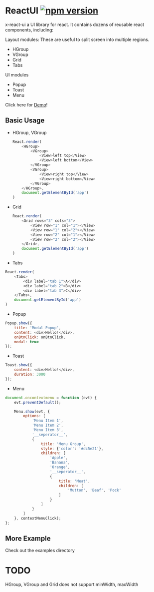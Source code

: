 # ReactUI [![npm version](https://img.shields.io/npm/v/x-react-ui.svg?style=flat)](https://www.npmjs.com/package/x-react-ui)

x-react-ui a UI library for react. It contains dozens of reusable react components,
including:

Layout modules: These are useful to split screen into multiple regions.
- HGroup
- VGroup
- Grid
- Tabs

UI modules
- Popup
- Toast
- Menu

Click here for [Demo](http://gliheng.github.io/react-ui/examples/)!

## Basic Usage

- HGroup, VGroup

    ```js
    React.render(
        <HGroup>
            <VGroup>
                <View>left top</View>
                <View>left bottom</View>
            </VGroup>
            <VGroup>
                <View>right top</View>
                <View>right bottom</View>
            </VGroup>
        </HGroup>,
        document.getElementById('app')
    )
    ```

- Grid

    ```js
    React.render(
        <Grid rows="3" cols="3">
            <View row="1" col="1"></View>
            <View row="1" col="2"></View>
            <View row="2" col="1"></View>
            <View row="2" col="2"></View>
        </Grid>,
        document.getElementById('app')
    )
    ```

- Tabs

```js
React.render(
    <Tabs>
        <div label="tab 1">A</div>
        <div label="tab 2">B</div>
        <div label="tab 3">C</div>
    </Tabs>,
    document.getElementById('app')
)
```

- Popup

```js
Popup.show({
    title: 'Modal Popup',
    content: <div>Hello!</div>,
    onBtnClick: onBtnClick,
    modal: true
});
```

- Toast

```js
Toast.show({
    content: <div>Hello!</div>,
    duration: 3000
});
```

- Menu

```js
document.oncontextmenu = function (evt) {
    evt.preventDefault();

    Menu.show(evt, {
        options: [
            'Menu Item 1',
            'Menu Item 2',
            'Menu Item 3',
            '__seperator__',
            {
                title: 'Menu Group',
                style: {'color': '#dc5e21'},
                children: [
                    'Apple',
                    'Banana',
                    'Orange',
                    '__seperator__',
                    {
                        title: 'Meat',
                        children: [
                            'Mutton', 'Beaf', 'Pock'
                        ]
                    }
                ]
            }
        ]
    }, contextMenuClick);
};
```

## More Example
Check out the examples directory

# TODO
HGroup, VGroup and Grid does not support minWidth, maxWidth
